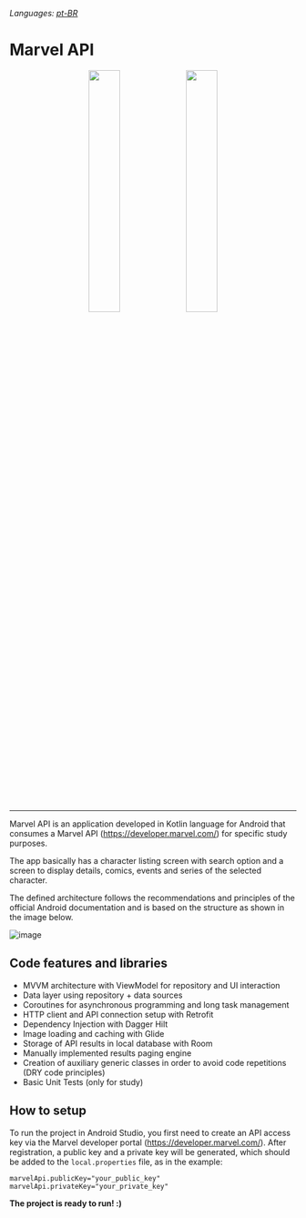 *Languages: [pt-BR](README.md)*

# Marvel API

<div align="center">
  <img width="33%" src="https://diogostein.dev/assets/codelabs/marvel_1-5905335043ad5c482036c271f5ab3c2851bd8f76699925d7a87e149a5f3f06e0.png" />
  <img width="33%" src="https://diogostein.dev/assets/codelabs/marvel_2-a3c0272f4d8d4ca98fc15ff5a50a924f9b264b437e36323b4f9af34e02e5c01e.png" />
</div>

<hr/>

Marvel API is an application developed in Kotlin language for Android that consumes a Marvel API (https://developer.marvel.com/) for specific study purposes.

The app basically has a character listing screen with search option and a screen to display details, comics, events and series of the selected character.

The defined architecture follows the recommendations and principles of the official Android documentation and is based on the structure as shown in the image below.

![image](https://user-images.githubusercontent.com/2924219/132413978-d6026326-ed73-4956-9e47-0515938a8f96.png)

## Code features and libraries

* MVVM architecture with ViewModel for repository and UI interaction
* Data layer using repository + data sources
* Coroutines for asynchronous programming and long task management
* HTTP client and API connection setup with Retrofit
* Dependency Injection with Dagger Hilt
* Image loading and caching with Glide
* Storage of API results in local database with Room
* Manually implemented results paging engine
* Creation of auxiliary generic classes in order to avoid code repetitions (DRY code principles)
* Basic Unit Tests (only for study)

## How to setup

To run the project in Android Studio, you first need to create an API access key via the Marvel developer portal (https://developer.marvel.com/). After registration, a public key and a private key will be generated, which should be added to the `local.properties` file, as in the example:

`marvelApi.publicKey="your_public_key"`<br/>
`marvelApi.privateKey="your_private_key"`

**The project is ready to run! :)**
